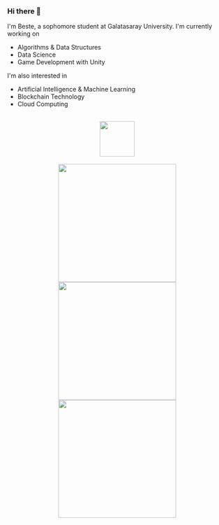 ### Hi there 👋

<!--
**bestesengul/bestesengul** is a ✨ _special_ ✨ repository because its `README.md` (this file) appears on your GitHub profile.

Here are some ideas to get you started:

- 🔭 I’m currently working on ...
- 🌱 I’m currently learning ...
- 👯 I’m looking to collaborate on ...
- 🤔 I’m looking for help with ...
- 💬 Ask me about ...
- 📫 How to reach me: ...
- 😄 Pronouns: ...
- ⚡ Fun fact: ...
-->

I'm Beste, a sophomore student at Galatasaray University. I'm currently working on
  - Algorithms & Data Structures
  - Data Science
  - Game Development with Unity

I'm also interested in
  - Artificial Intelligence & Machine Learning
  - Blockchain Technology
  - Cloud Computing
  
<br>

<div align="center">
  <a href="https://github.com/bestesengul">
    <img src="https://github-readme-stats.vercel.app/api/top-langs/?username=bestesengul&layout=compact&theme=aura" height="80.994"/>
  </a>

</div>

<br>

<div align="center">
    <a href="https://github.com/bestesengul/House Price Prediction Project">
    <img src="https://github-readme-stats.vercel.app/api/pin/?username=bestesengul&repo=Freshman_Year_Project_House_Price_Prediction&layout=compact&theme=aura" width="270"/>
  </a>
  <a href="https://github.com/bestesengul/Algorithme-Blowfish">
    <img src="https://github-readme-stats.vercel.app/api/pin/?username=bestesengul&repo=Algorithme-Blowfish&layout=compact&theme=aura" width="270"/>
  </a>
  <a href="https://github.com/bestesengul/Otizm-Project">
    <img src="https://github-readme-stats.vercel.app/api/pin/?username=bestesengul&repo=Otizm-Project&layout=compact&theme=aura" width="270"/>
  </a>
</div>
